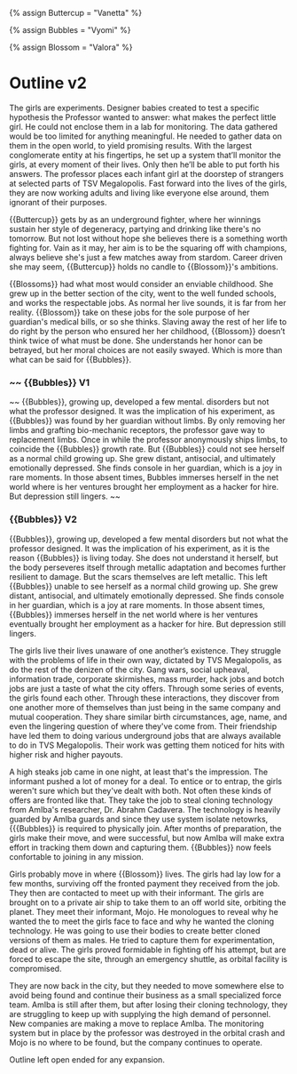 
{% assign Buttercup =  "Vanetta" %}

{% assign Bubbles =  "Vyomi" %}

{% assign Blossom =  "Valora" %}

# Outline v2

The girls are experiments. Designer babies created to test a specific hypothesis the Professor wanted to answer: what makes the perfect little girl. He could not enclose them in a lab for monitoring. The data gathered would be too limited for anything meaningful. He needed to gather data on them in the open world, to yield promising results. With the largest conglomerate entity at his fingertips, he set up a system that’ll monitor the girls, at every moment of their lives. Only then he’ll be able to put forth his answers. The professor places each infant girl at the doorstep of strangers at selected parts of TSV Megalopolis. Fast forward into the lives of the girls, they are now working adults and living like everyone else around, them ignorant of their purposes. 

{{Buttercup}} gets by as an underground fighter, where her winnings sustain her style of degeneracy, partying and drinking like there's no tomorrow. But not lost without hope she believes there is a something worth fighting for. Vain as it may, her aim is to be the squaring off with champions, always believe she's just a few matches away from stardom. Career driven she may seem, {{Buttercup}} holds no candle to {{Blossom}}'s ambitions. 

{{Blossoms}} had what most would consider an enviable childhood. She grew up in the better section of the city, went to the well funded schools, and works the respectable jobs. As normal her live sounds, it is far from her reality. {{Blossom}} take on these jobs for the sole purpose of her guardian's medical bills, or so she thinks. Slaving away the rest of her life to do right by the person who ensured her her childhood, {{Blossom}} doesn’t think twice of what must be done. She understands her honor can be betrayed, but her moral choices are not easily swayed. Which is more than what can be said for {{Bubbles}}.

### ~~ {{Bubbles}} V1

~~ {{Bubbles}}, growing up, developed a few mental. disorders but not what the professor designed. It was the implication of his experiment, as {{Bubbles}} was found by her guardian without limbs. By only removing her limbs and grafting bio-mechanic receptors, the professor gave way to replacement limbs. Once in while the professor anonymously ships limbs, to coincide the {{Bubbles}} growth rate. But {{Bubbles}} could not see herself as a normal child growing up. She grew distant, antisocial, and ultimately emotionally depressed. She finds console in her guardian, which is a joy in rare moments. In those absent times, Bubbles immerses herself in the net world where is her ventures brought her employment as a hacker for hire. But depression still lingers. ~~

### {{Bubbles}} V2

{{Bubbles}}, growing up, developed a few mental disorders but not what the professor designed. It was the implication of his experiment, as it is the reason {{Bubbles}} is living today. She does not understand it herself, but the body perseveres itself through metallic adaptation and becomes further resilient to damage. But the scars themselves are left metallic. This left {{Bubbles}} unable to see herself as a normal child growing up. She grew distant, antisocial, and ultimately emotionally depressed. She finds console in her guardian, which is a joy at rare moments. In those absent times, {{Bubbles}} immerses herself in the net world where is her ventures eventually brought her employment as a hacker for hire. But depression still lingers.

The girls live their lives unaware of one another’s existence. They struggle with the problems of life in their own way, dictated by TVS Megalopolis, as do the rest of the denizen of the city. Gang wars, social upheaval, information trade, corporate skirmishes, mass murder, hack jobs and botch jobs are just a taste of what the city offers. Through some series of events, the girls found each other. Through these interactions, they discover from one another more of themselves than just being in the same company and mutual cooperation. They share similar birth circumstances, age, name, and even the lingering question of where they've come from. Their friendship have led them to doing various underground jobs that are always available to do in TVS Megalopolis. Their work was getting them noticed for hits with higher risk and higher payouts.

A high steaks job came in one night, at least that's the impression. The informant pushed a lot of money for a deal. To entice or to entrap, the girls weren't sure which but they've dealt with both. Not often these kinds of offers are fronted like that. They take the job to steal cloning technology from AmIba's researcher, Dr. Abrahm Cadavera. The technology is heavily guarded by AmIba guards and since they use system isolate netowrks, {{{Bubbles}} is required to physically join. After months of preparation, the girls make their move, and were successful, but now AmIba will make extra effort in tracking them down and capturing them. {{Bubbles}} now feels confortable to joining in any mission. 

Girls probably move in where {{Blossom}} lives. The girls had lay low for a few months, surviving off the fronted payment they received from the job. They then are contacted to meet up with their informant. The girls are brought on to a private air ship to take them to an off world site, orbiting the planet. They meet their informant, Mojo. He monologues to reveal why he wanted the to meet the girls face to face and why he wanted the cloning technology. He was going to use their bodies to create better cloned versions of them as males. He tried to capture them for experimentation, dead or alive. The girls proved formidable in fighting off his attempt, but are forced to escape the site, through an emergency shuttle, as orbital facility is compromised. 

They are now back in the city, but they needed to move somewhere else to avoid being found and continue their business as a small specialized force team. AmIba is still after them, but after losing their cloning technology, they are struggling to keep up with supplying the high demand of personnel. New companies are making a move to replace AmIba. The monitoring system but in place by the professor was destroyed in the orbital crash and Mojo is no where to be found, but the company continues to operate. 

Outline left open ended for any expansion.
